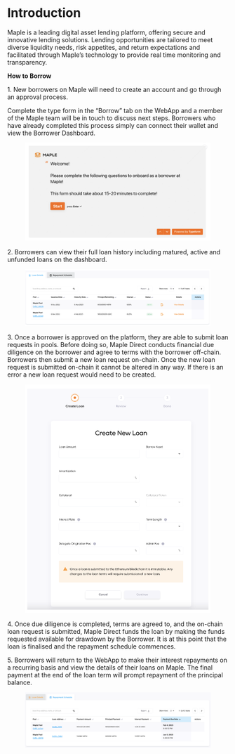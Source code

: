 # Introduction

Maple is a leading digital asset lending platform, offering secure and innovative lending solutions. Lending opportunities are tailored to meet diverse liquidity needs, risk appetites, and return expectations and facilitated through Maple’s technology to provide real time monitoring and transparency.

**How to Borrow**

1\. New borrowers on Maple will need to create an account and go through an approval process.&#x20;

Complete the type form in the “Borrow” tab on the WebApp and a member of the Maple team will be in touch to discuss next steps. Borrowers who have already completed this process simply can connect their wallet and view the Borrower Dashboard.

<figure><img src="../.gitbook/assets/borrower-onboarding.png" alt=""><figcaption></figcaption></figure>

2\. Borrowers can view their full loan history including matured, active and unfunded loans on the dashboard.

<figure><img src="../.gitbook/assets/loan-history (1).png" alt=""><figcaption></figcaption></figure>

3\. Once a borrower is approved on the platform, they are able to submit loan requests in pools. Before doing so, Maple Direct conducts financial due diligence on the borrower and agree to terms with the borrower off-chain. Borrowers then submit a new loan request on-chain. Once the new loan request is submitted on-chain it cannot be altered in any way. If there is an error a new loan request would need to be created.

<figure><img src="../.gitbook/assets/create-new-loan.png" alt=""><figcaption></figcaption></figure>

4\. Once due diligence is completed, terms are agreed to, and the on-chain loan request is submitted, Maple Direct funds the loan by making the funds requested available for drawdown by the Borrower. It is at this point that the loan is finalised and the repayment schedule commences.

5\. Borrowers will return to the WebApp to make their interest repayments on a recurring basis and view the details of their loans on Maple. The final payment at the end of the loan term will prompt repayment of the principal balance.

<figure><img src="../.gitbook/assets/repayment-schedule.png" alt=""><figcaption></figcaption></figure>

